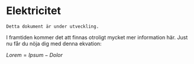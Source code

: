 # Elektricitet

```{note}
Detta dokument är under utveckling.
```

I framtiden kommer det att finnas otroligt mycket mer information här. Just nu får du nöja dig med denna ekvation:

$Lorem = Ipsum - Dolor$